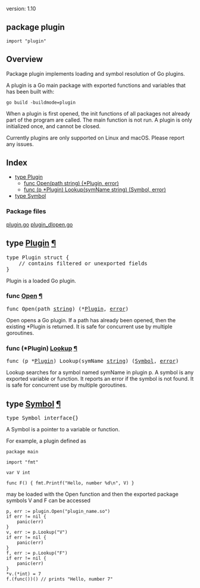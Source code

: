 version: 1.10
## package plugin

  `import "plugin"`

## Overview

Package plugin implements loading and symbol resolution of Go plugins.

A plugin is a Go main package with exported functions and variables that has
been built with:

    go build -buildmode=plugin

When a plugin is first opened, the init functions of all packages not already
part of the program are called. The main function is not run. A plugin is only
initialized once, and cannot be closed.

Currently plugins are only supported on Linux and macOS. Please report any
issues.

## Index

- [type Plugin](#Plugin)
  - [func Open(path string) (*Plugin, error)](#Open)
  - [func (p *Plugin) Lookup(symName string) (Symbol, error)](#Plugin.Lookup)
- [type Symbol](#Symbol)

### Package files
 [plugin.go](//github.com/golang/go/blob/release-branch.go1.10/src/plugin/plugin.go) [plugin_dlopen.go](//github.com/golang/go/blob/release-branch.go1.10/src/plugin/plugin_dlopen.go)

<h2 id="Plugin">type <a href="//github.com/golang/go/blob/release-branch.go1.10/src/plugin/plugin.go#L11">Plugin</a>
    <a href="#Plugin">¶</a></h2>
<pre>type Plugin struct {
    <span class="comment">// contains filtered or unexported fields</span>
}</pre>

Plugin is a loaded Go plugin.

<h3 id="Open">func <a href="//github.com/golang/go/blob/release-branch.go1.10/src/plugin/plugin.go#L21">Open</a>
    <a href="#Open">¶</a></h3>
<pre>func Open(path <a href="/builtin/#string">string</a>) (*<a href="#Plugin">Plugin</a>, <a href="/builtin/#error">error</a>)</pre>

Open opens a Go plugin. If a path has already been opened, then the existing
*Plugin is returned. It is safe for concurrent use by multiple goroutines.

<h3 id="Plugin.Lookup">func (*Plugin) <a href="//github.com/golang/go/blob/release-branch.go1.10/src/plugin/plugin.go#L29">Lookup</a>
    <a href="#Plugin.Lookup">¶</a></h3>
<pre>func (p *<a href="#Plugin">Plugin</a>) Lookup(symName <a href="/builtin/#string">string</a>) (<a href="#Symbol">Symbol</a>, <a href="/builtin/#error">error</a>)</pre>

Lookup searches for a symbol named symName in plugin p. A symbol is any exported
variable or function. It reports an error if the symbol is not found. It is safe
for concurrent use by multiple goroutines.

<h2 id="Symbol">type <a href="//github.com/golang/go/blob/release-branch.go1.10/src/plugin/plugin.go#L62">Symbol</a>
    <a href="#Symbol">¶</a></h2>
<pre>type Symbol interface{}</pre>

A Symbol is a pointer to a variable or function.

For example, a plugin defined as

    package main

    import "fmt"

    var V int

    func F() { fmt.Printf("Hello, number %d\n", V) }

may be loaded with the Open function and then the exported package symbols V and
F can be accessed

    p, err := plugin.Open("plugin_name.so")
    if err != nil {
    	panic(err)
    }
    v, err := p.Lookup("V")
    if err != nil {
    	panic(err)
    }
    f, err := p.Lookup("F")
    if err != nil {
    	panic(err)
    }
    *v.(*int) = 7
    f.(func())() // prints "Hello, number 7"


